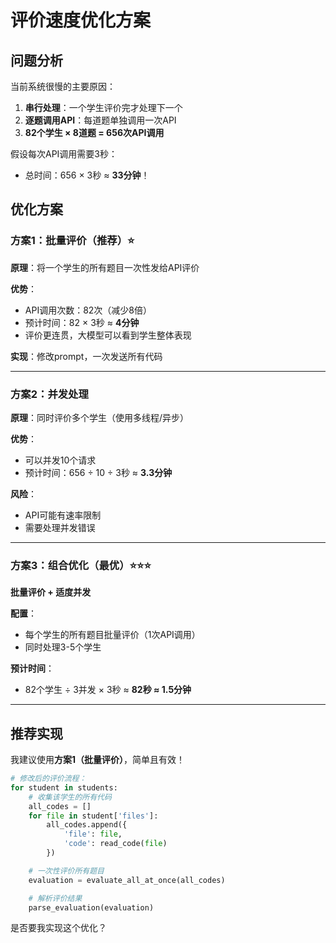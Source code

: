 # 评价速度优化方案

## 问题分析

当前系统很慢的主要原因：
1. **串行处理**：一个学生评价完才处理下一个
2. **逐题调用API**：每道题单独调用一次API
3. **82个学生 × 8道题 = 656次API调用**

假设每次API调用需要3秒：
- 总时间：656 × 3秒 ≈ **33分钟**！

## 优化方案

### 方案1：批量评价（推荐）⭐
**原理**：将一个学生的所有题目一次性发给API评价

**优势**：
- API调用次数：82次（减少8倍）
- 预计时间：82 × 3秒 ≈ **4分钟**
- 评价更连贯，大模型可以看到学生整体表现

**实现**：修改prompt，一次发送所有代码

---

### 方案2：并发处理
**原理**：同时评价多个学生（使用多线程/异步）

**优势**：
- 可以并发10个请求
- 预计时间：656 ÷ 10 ÷ 3秒 ≈ **3.3分钟**

**风险**：
- API可能有速率限制
- 需要处理并发错误

---

### 方案3：组合优化（最优）⭐⭐⭐
**批量评价 + 适度并发**

**配置**：
- 每个学生的所有题目批量评价（1次API调用）
- 同时处理3-5个学生

**预计时间**：
- 82个学生 ÷ 3并发 × 3秒 ≈ **82秒 ≈ 1.5分钟**

---

## 推荐实现

我建议使用**方案1（批量评价）**，简单且有效！

```python
# 修改后的评价流程：
for student in students:
    # 收集该学生的所有代码
    all_codes = []
    for file in student['files']:
        all_codes.append({
            'file': file,
            'code': read_code(file)
        })

    # 一次性评价所有题目
    evaluation = evaluate_all_at_once(all_codes)

    # 解析评价结果
    parse_evaluation(evaluation)
```

是否要我实现这个优化？
